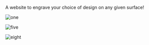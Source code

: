 A website to engrave your choice of design on any given surface!

![one](https://github.com/AkshayKulkarni3467/Pixel-Grid/assets/129979542/5778a294-d6cc-40f6-92db-b5d718c3433b)

![five](https://github.com/AkshayKulkarni3467/Pixel-Grid/assets/129979542/68850b28-c98e-4ccd-960b-ca55b8857dc4)

![eight](https://github.com/AkshayKulkarni3467/Pixel-Grid/assets/129979542/c02c6e6b-bc8f-42a3-820d-f773117e2e86)
